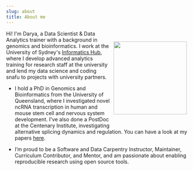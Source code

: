 ```yaml
---
slug: about
title: About me
---
```



<img src="../images/Darya1.jpg" height="200" style="padding: 30 10px; float: right;">

Hi! I'm Darya, a Data Scientist & Data Analytics trainer with a background in genomics and bioinformatics. I work at the University of Sydney's [Informatics Hub](https://informatics.sydney.edu.au), where I develop advanced analytics training for research staff at the university and lend my data science and coding snafu to projects with university partners. 

- I hold a PhD in Genomics and Bioinformatics from the University of Queensland, where I investigated novel ncRNA transcription in human and mouse stem cell and nervous system development. I've also done a PostDoc at the Centenary Institute, investigating alternative splicing dynamics and regulation. You can have a look at my papers [here](https://www.ncbi.nlm.nih.gov/pubmed/?term=Vanichkina+D%5BAuthor%5D).


- I’m proud to be a Software and Data Carpentry Instructor, Maintainer, Curriculum Contributor, and Mentor, and am passionate about enabling reproducible research using open source tools.

